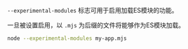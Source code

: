 
<!-- type=misc -->

`--experimental-modules` 标志可用于启用加载ES模块的功能。

一旦被设置启用，以 `.mjs` 为后缀的文件将能够作为ES模块加载。

```sh
node --experimental-modules my-app.mjs
```